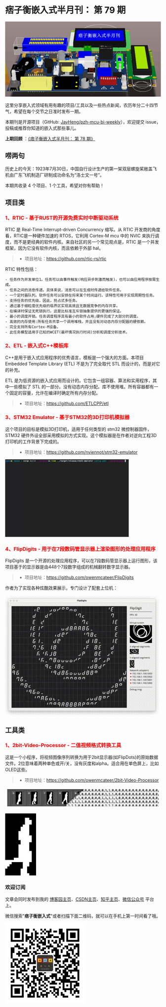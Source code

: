 # 痞子衡嵌入式半月刊： 第 79 期

![](https://raw.githubusercontent.com/JayHeng/pzh-mcu-bi-weekly/master/pics/pzh_mcu_bi_weekly.PNG)

这里分享嵌入式领域有用有趣的项目/工具以及一些热点新闻，农历年分二十四节气，希望在每个交节之日准时发布一期。

本期刊是开源项目（GitHub: [JayHeng/pzh-mcu-bi-weekly](https://github.com/JayHeng/pzh-mcu-bi-weekly)），欢迎提交 issue，投稿或推荐你知道的嵌入式那些事儿。

**上期回顾** ：[《痞子衡嵌入式半月刊： 第 78 期》](https://www.cnblogs.com/henjay724/p/17512804.html)

## 唠两句

历史上的今天：1923年7月30日，中国自行设计生产的第一架双层螺旋桨敞盖飞机由广东飞机制造厂研制成功命名为“洛士文一号”。

本期共收录 4 个项目、1 个工具，希望对你有帮助！

## 项目类

### <font color="red">1、RTIC - 基于RUST的开源免费实时中断驱动系统</font>

RTIC 是 Real-Time Interrupt-driven Concurrency 缩写。从 RTIC 开发商的角度看，RTIC是一种硬件加速的 RTOS，它利用 Cortex-M mcu 中的 NVIC 来执行调度，而不是更经典的软件内核。来自社区的另一个常见观点是，RTIC 是一个并发框架，因为它没有软件内核，而且依赖于外部 hal。

> * 项目地址：https://github.com/rtic-rs/rtic

RTIC 特性包括：

```text
- 任务作为并发单位1。任务可以由事件触发(响应异步刺激而触发)，也可以由应用程序按需生成。
- 任务之间的消息传递。具体来说，消息可以在生成时传递给软件任务。
- 一个定时器队列。软件任务可以安排在将来某个时间运行。该特性可用于实现周期性任务。
- 支持任务的优先级，因此，抢占式多任务。
- 通过基于细粒度优先级的临界区实现高效且无数据竞争的内存共享。
- 在编译时保证无死锁执行。这是比标准互斥锁抽象提供的更强的保证。
- 最小的调度开销。任务调度程序具有最小的软件占用;硬件完成了大部分的调度。
- 高效的内存使用:所有任务共享一个调用堆栈，并且没有对动态内存分配器的硬依赖。
- 完全支持所有Cortex-M设备。
- 此任务模型适用于已知的WCET(最坏情况执行时间)分析和调度分析技术。
```

### <font color="red">2、ETL - 嵌入式C++模板库</font>

C++是用于嵌入式应用程序的优秀语言，模板是一个强大的方面。本项目 Embedded Template Library (ETL) 不是为了完全取代 STL 而设计的，而是对它的补充。

ETL 是为低资源的嵌入式应用而设计的。它包含一组容器、算法和实用程序，其中一些模拟了 STL 的一部分。没有动态内存分配。库不使用堆。所有容器都有一个固定的容量，允许在编译时确定所有内存分配。

> * 项目地址：https://github.com/ETLCPP/etl

### <font color="red">3、STM32 Emulator - 基于STM32的3D打印机模拟器</font>

这个项目的目标是模拟3D打印机，适用于任何类型的 stm32 微控制器固件，STM32 硬件外设全部采用模拟的方式实现。这个模拟器是在作者对逆向工程3D打印机的工作背景下完成的。

> * 项目地址：https://github.com/nviennot/stm32-emulator

![](https://raw.githubusercontent.com/JayHeng/pzh-mcu-bi-weekly/master/pics/issue-079/STM32-Emulator.gif)

### <font color="red">4、FlipDigits - 用于在7段数码管显示器上渲染图形的处理应用程序</font>

FlipDigits 是一个开源的处理应用程序，可以在7段数码管显示器上运行图形，该项目基于的显示器是由448个7段数字组成的机械翻转数字显示器。

> * 项目地址：https://github.com/owenmcateer/FlipDigits

作者为了实现各种炫酷效果展示，专门设计了配套上位机：

![](https://raw.githubusercontent.com/JayHeng/pzh-mcu-bi-weekly/master/pics/issue-079/FlipDigit-UI.gif)

## 工具类

### <font color="red">1、2bit-Video-Processor - 二值视频格式转换工具</font>

这是一个小程序，将视频图像序列转换为用于2bit显示器(如FlipDots)的原始数据文件。2位意味着两种单色或开/关，没有灰度和alpha。适合用在单色屏上，比如OLED这些。

> * 项目地址：https://github.com/owenmcateer/2bit-Video-Processor

![](https://raw.githubusercontent.com/JayHeng/pzh-mcu-bi-weekly/master/pics/issue-079/2bit-Video-Processor.PNG)

![](https://raw.githubusercontent.com/JayHeng/pzh-mcu-bi-weekly/master/pics/issue-079/2bit-Video-Processor.gif)

### 欢迎订阅

文章会同时发布到我的 [博客园主页](https://www.cnblogs.com/henjay724/)、[CSDN主页](https://blog.csdn.net/henjay724)、[知乎主页](https://www.zhihu.com/people/henjay724)、[微信公众号](http://weixin.sogou.com/weixin?type=1&query=痞子衡嵌入式) 平台上。

微信搜索"__痞子衡嵌入式__"或者扫描下面二维码，就可以在手机上第一时间看了哦。

![](https://raw.githubusercontent.com/JayHeng/pzhmcu-picture/master/wechat/pzhMcu_qrcode_258x258.jpg)

